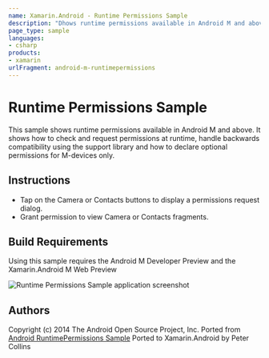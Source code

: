 ```yaml
---
name: Xamarin.Android - Runtime Permissions Sample
description: "Dhows runtime permissions available in Android M and above. It shows how to check and request permissions at runtime... #androidmarshmallow"
page_type: sample
languages:
- csharp
products:
- xamarin
urlFragment: android-m-runtimepermissions
---
```

# Runtime Permissions Sample

This sample shows runtime permissions available in Android M and above. It shows how to check and request permissions at runtime,
handle backwards compatibility using the support library and how to declare optional permissions for M-devices only.

## Instructions

* Tap on the Camera or Contacts buttons to display a permissions request dialog.
* Grant permission to view Camera or Contacts fragments.

## Build Requirements
Using this sample requires the Android M Developer Preview and the Xamarin.Android M Web Preview

![Runtime Permissions Sample application screenshot](Screenshots/camera-fragment.png "Runtime Permissions Sample application screenshot")

## Authors
Copyright (c) 2014 The Android Open Source Project, Inc.
Ported from [Android RuntimePermissions Sample](https://github.com/googlesamples/android-RuntimePermissions)
Ported to Xamarin.Android by Peter Collins